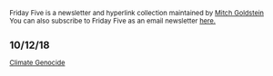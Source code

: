 <small>Friday Five is a newsletter and hyperlink collection maintained by <a href="http://www.twitter.com/mgoldstein">Mitch Goldstein</a>
<br>
You can also subscribe to Friday Five as an email newsletter <a href="http://www.tinyletter.com/mgoldstein">here.</a>
<br>
<p>
<h2>10/12/18</h2>
<p>
<a href="http://nymag.com/intelligencer/2018/10/un-says-climate-genocide-coming-but-its-worse-than-that.html">Climate Genocide</a>
<br>
